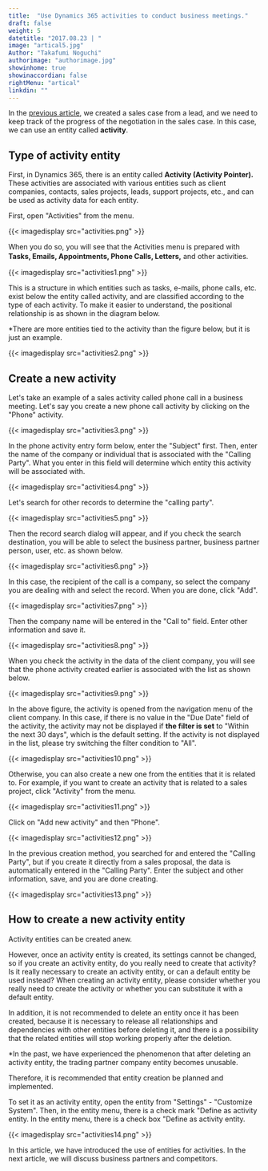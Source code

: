 ```yaml
---
title:  "Use Dynamics 365 activities to conduct business meetings."
draft: false
weight: 5
datetitle: "2017.08.23 | "
image: "artical5.jpg"
Author: "Takafumi Noguchi"
authorimage: "authorimage.jpg"
showinhome: true
showinaccordian: false
rightMenu: "artical"
linkdin: ""
---
```

<!-- Intro  -->
In the [previous article](#), we created a sales case from a lead, and we need to keep track of the progress of the negotiation in the sales case. In this case, we can use an entity called **activity**.

## Type of activity entity
First, in Dynamics 365, there is an entity called **Activity (Activity Pointer).** These activities are associated with various entities such as client companies, contacts, sales projects, leads, support projects, etc., and can be used as activity data for each entity.

First, open "Activities" from the menu.
<!-- Image= activities.png -->
{{< imagedisplay src="activities.png" >}}

When you do so, you will see that the Activities menu is prepared with **Tasks, Emails, Appointments, Phone Calls, Letters,** and other activities.　
<!-- Image= activities1.png -->
{{< imagedisplay src="activities1.png" >}}

This is a structure in which entities such as tasks, e-mails, phone calls, etc. exist below the entity called activity, and are classified according to the type of each activity. To make it easier to understand, the positional relationship is as shown in the diagram below.

*There are more entities tied to the activity than the figure below, but it is just an example.
<!-- Image= activities2.png -->
{{< imagedisplay src="activities2.png" >}}

## Create a new activity
Let's take an example of a sales activity called phone call in a business meeting. Let's say you create a new phone call activity by clicking on the "Phone" activity.
<!-- Image= activities3.png -->
{{< imagedisplay src="activities3.png" >}}

In the phone activity entry form below, enter the "Subject" first. Then, enter the name of the company or individual that is associated with the "Calling Party". What you enter in this field will determine which entity this activity will be associated with.
<!-- Image= activities4.png -->
{{< imagedisplay src="activities4.png" >}}

Let's search for other records to determine the "calling party".
<!-- Image= activities5.png -->
{{< imagedisplay src="activities5.png" >}}

Then the record search dialog will appear, and if you check the search destination, you will be able to select the business partner, business partner person, user, etc. as shown below.
<!-- Image= activities6.png -->
{{< imagedisplay src="activities6.png" >}}

In this case, the recipient of the call is a company, so select the company you are dealing with and select the record. When you are done, click "Add".
<!-- Image= activities7.png -->
{{< imagedisplay src="activities7.png" >}}

Then the company name will be entered in the "Call to" field. Enter other information and save it.
<!-- Image= activities8.png -->
{{< imagedisplay src="activities8.png" >}}

When you check the activity in the data of the client company, you will see that the phone activity created earlier is associated with the list as shown below.
<!-- Image= activities9.png -->
{{< imagedisplay src="activities9.png" >}}

In the above figure, the activity is opened from the navigation menu of the client company. In this case, if there is no value in the "Due Date" field of the activity, the activity may not be displayed if **the filter is set** to "Within the next 30 days", which is the default setting. If the activity is not displayed in the list, please try switching the filter condition to "All".
<!-- Image= activities10.png -->
{{< imagedisplay src="activities10.png" >}}

Otherwise, you can also create a new one from the entities that it is related to. For example, if you want to create an activity that is related to a sales project, click "Activity" from the menu.
<!-- Image= activities11.png -->
{{< imagedisplay src="activities11.png" >}}

Click on "Add new activity" and then "Phone".
<!-- Image= activities12.png -->
{{< imagedisplay src="activities12.png" >}}

In the previous creation method, you searched for and entered the "Calling Party", but if you create it directly from a sales proposal, the data is automatically entered in the "Calling Party". Enter the subject and other information, save, and you are done creating.
<!-- Image= activities13.png -->
{{< imagedisplay src="activities13.png" >}}

## How to create a new activity entity
Activity entities can be created anew.

However, once an activity entity is created, its settings cannot be changed, so if you create an activity entity, do you really need to create that activity? Is it really necessary to create an activity entity, or can a default entity be used instead? When creating an activity entity, please consider whether you really need to create the activity or whether you can substitute it with a default entity.

In addition, it is not recommended to delete an entity once it has been created, because it is necessary to release all relationships and dependencies with other entities before deleting it, and there is a possibility that the related entities will stop working properly after the deletion.

*In the past, we have experienced the phenomenon that after deleting an activity entity, the trading partner company entity becomes unusable.

Therefore, it is recommended that entity creation be planned and implemented.

To set it as an activity entity, open the entity from "Settings" - "Customize System". Then, in the entity menu, there is a check mark "Define as activity entity. In the entity menu, there is a check box "Define as activity entity.
<!-- Image= activities14.png -->
{{< imagedisplay src="activities14.png" >}}

In this article, we have introduced the use of entities for activities. In the next article, we will discuss business partners and competitors.